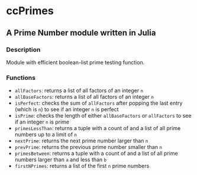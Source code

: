 # ccPrimes
## A Prime Number module written in Julia

### Description
Module with efficient boolean-list prime testing function.

### Functions
* `allFactors`: returns a list of all factors of an integer `n`
* `allBaseFactors`: returns a list of all factors of an integer `n`
* `isPerfect`: checks the sum of `allFactors` after popping the last entry (which is `n`) to see if an integer `n` is perfect
* `isPrime`: checks the length of either `allBaseFactors` or `allFactors` to see if an integer `n` is prime
* `primesLessThan`: returns a tuple with a count of and a list of all prime numbers up to a limit of `n`
* `nextPrime`: returns the next prime number larger than `n`
* `prevPrime`: returns the previous prime number smaller than `n`
* `primesBetween`: returns a tuple with a count of and a list of all prime numbers larger than `a` and less than `b`
* `firstNPrimes`: returns a list of the first `n` prime numbers
